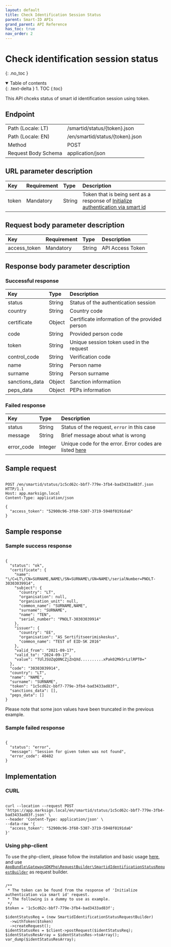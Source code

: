 ```yaml
---
layout: default
title: Check Identification Session Status
parent: Smart-ID APIs
grand_parent: API Reference
has_toc: true
nav_order: 2
---
```


# Check identification session status
{: .no_toc }

<details open markdown="block">
  <summary>
    Table of contents
  </summary>
  {: .text-delta }
1. TOC
{:toc}
</details>

This API chceks status of smart id identification session using token.

## Endpoint

<table>
  <tbody>
    <tr>
      <td>Path (Locale: LT)</td>
      <td>/smartid/status/{token}.json</td>
    </tr>
    <tr>
      <td>Path (Locale: EN)</td>
      <td>/en/smartid/status/{token}.json</td>
    </tr>
    <tr>
      <td>Method</td>
      <td>POST</td>
    </tr>
    <tr>
      <td>Request Body Schema</td>
      <td>application/json</td>
    </tr>
  </tbody>
</table>

## URL parameter description

| Key | Requirement | Type | Description |
| :--- | :--- | :--- | :--- |
| token | Mandatory | String | Token that is being sent as a response of [Initialize authentication via smart id](/api-references/smartId/apiSmartidInitAuth.html#successful-response) |

## Request body parameter description

| Key | Requirement | Type | Description |
| :--- | :--- | :--- | :--- |
| access_token | Mandatory | String | API Access Token |



## Response body parameter description

### Successful response

| Key | Type | Description |
| :--- | :--- | :--- |
| status | String | Status of the authentication session |
| country | String | Country code |
| certificate | Object | Certificate information of the provided person |
| code | String | Provided person code |
| token | String | Unique session token used in the request |
| control_code | String | Verification code |
| name | String | Person name |
| surname | String | Person surname |
| sanctions_data | Object | Sanction informatiion |
| peps_data | Object | PEPs information |


### Failed response

| Key | Type | Description |
| :--- | :--- | :--- |
| status | String | Status of the request, `error` in this case |
| message | String | Brief message about what is wrong |
| error_code | Integer | Unique code for the error. Error codes are listed [here](/api-references/errorCodes.html) |

## Sample request

```

POST /en/smartid/status/1c5cd62c-bbf7-779e-3fb4-bad3433ad83f.json HTTP/1.1
Host: app.marksign.local
Content-Type: application/json

{
  "access_token": "52900c96-3f60-5307-3719-5948f0191da6"
}

```

## Sample response

### Sample success response

```

{
  "status": "ok",
  "certificate": {
    "name": "\/C=LT\/CN=SURNAME,NAME\/SN=SURNAME\/GN=NAME\/serialNumber=PNOLT-30303039914",
    "subject": {
      "country": "LT",
      "organisation": null,
      "organisation_unit": null,
      "common_name": "SURNAME,NAME",
      "surname": "SURNAME",
      "name": "TEN",
      "serial_number": "PNOLT-30303039914"
    },
    "issuer": {
      "country": "EE",
      "organisation": "AS Sertifitseerimiskeskus",
      "common_name": "TEST of EID-SK 2016"
    },
    "valid_from": "2021-09-17",
    "valid_to": "2024-09-17",
    "value": "TUlJSUZqQ0NCZjZnQXd..........xPak02Mk5rLzlRPT0="
  },
  "code": "30303039914",
  "country": "LT",
  "name": "NAME",
  "surname": "SURNAME",
  "token": "1c5cd62c-bbf7-779e-3fb4-bad3433ad83f",
  "sanctions_data": [],
  "peps_data": []
}

```

Please note that some json values have been truncated in the previous example.

### Sample failed response

```

{
  "status": "error",
  "message": "Session for given token was not found",
  "error_code": 40402
}

```

## Implementation

### CURL

```

curl --location --request POST 'https://app.marksign.local/en/smartid/status/1c5cd62c-bbf7-779e-3fb4-bad3433ad83f.json' \
--header 'Content-Type: application/json' \
--data-raw '{
  "access_token": "52900c96-3f60-5307-3719-5948f0191da6"
}'

```

### Using php-client

To use the php-client, please follow the installation and basic usage [here](/sdk-php-client.html#usage), and use [`AppBundle\GatewaySDKPhp\RequestBuilder\SmartidIdentificationStatusRequestBuilder`](/class-ref/GatewaySDKPhp/RequestBuilder/SmartidIdentificationStatusRequestBuilder.html) as request builder.

```

/**
 * The token can be found from the response of 'Initialize authentication via smart id' request.
 * The following is a dummy to use as example.
 */
$token = '1c5cd62c-bbf7-779e-3fb4-bad3433ad83f';

$identStatusReq = (new SmartidIdentificationStatusRequestBuilder)
  ->withToken($token)
  ->createRequest();
$identStatusRes = $client->postRequest($identStatusReq);
$identStatusResArray = $identStatusRes->toArray();
var_dump($identStatusResArray);

```
